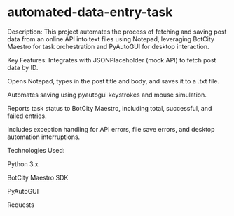 # automated-data-entry-task


Description:
This project automates the process of fetching and saving post data from an online API into text files using Notepad, leveraging BotCity Maestro for task orchestration and PyAutoGUI for desktop interaction.

 Key Features:
Integrates with JSONPlaceholder (mock API) to fetch post data by ID.

Opens Notepad, types in the post title and body, and saves it to a .txt file.

Automates saving using pyautogui keystrokes and mouse simulation.

Reports task status to BotCity Maestro, including total, successful, and failed entries.

Includes exception handling for API errors, file save errors, and desktop automation interruptions.


Technologies Used:

Python 3.x

BotCity Maestro SDK

PyAutoGUI

Requests
